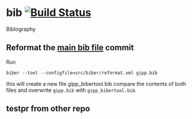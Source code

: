 # bib [![Build Status](https://travis-ci.com/ag-gipp/bib.svg?branch=master)](https://travis-ci.com/ag-gipp/bib)
Biblography

## Reformat the [main bib file](gipp.bib) commit
Run
```
biber --tool --configfile=src/biber/reformat.xml gipp.bib
```
this will create a new file
gipp_bibertool.bib
compare the contents of both files and overwrite `gipp.bib` with
`gipp_bibertool.bib`.


## testpr from other repo
